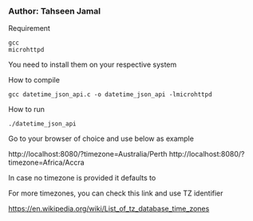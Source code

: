 ### Author: Tahseen Jamal

Requirement
```
gcc
microhttpd
```
You need to install them on your respective system


How to compile

```gcc datetime_json_api.c -o datetime_json_api -lmicrohttpd ```

How to run

```./datetime_json_api```

Go to your browser of choice and use below as example

http://localhost:8080/?timezone=Australia/Perth
http://localhost:8080/?timezone=Africa/Accra

In case no timezone is provided it defaults to 

For more timezones, you can check this link and use TZ identifier

https://en.wikipedia.org/wiki/List_of_tz_database_time_zones



